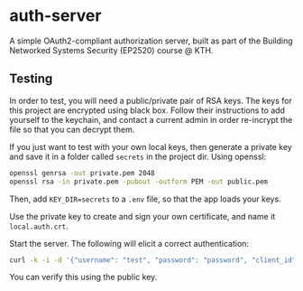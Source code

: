 # auth-server
A simple OAuth2-compliant authorization server, built as part of the Building Networked Systems Security (EP2520) course @ KTH. 

## Testing
In order to test, you will need a public/private pair of RSA keys. The keys for this project are encrypted using black box. 
Follow their instructions to add yourself to the keychain, and contact a current admin in order re-incrypt the file so that you can decrypt them. 


If you just want to test with your own local keys, then generate a private key and save it in a folder called `secrets` in the project dir. Using openssl:
```bash
openssl genrsa -out private.pem 2048
openssl rsa -in private.pem -pubout -outform PEM -out public.pem
```
Then, add `KEY_DIR=secrets` to a `.env` file, so that the app loads your keys. 

Use the private key to create and sign your own certificate, and name it `local.auth.crt`. 

Start the server. The following will elicit a correct authentication: 

``` bash
curl -k -i -d '{"username": "test", "password": "password", "client_id": "test_client", "client_secret": "secret", "grant_type":"password"}' -H "Content-Type: application/json" https://localhost:3443/auth 
```
You can verify this using the public key. 






